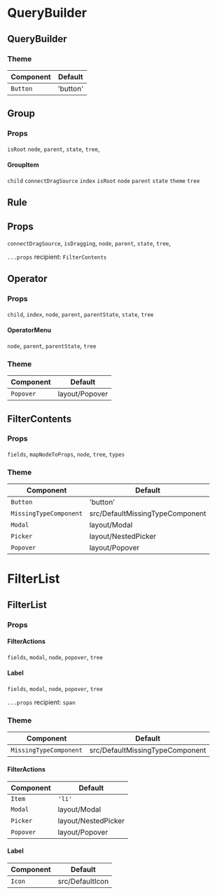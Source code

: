 # QueryBuilder

## QueryBuilder

### Theme

| Component | Default  |
| --------- | -------- |
| `Button`  | 'button' |

## Group

### Props

`isRoot`
`node`,
`parent`,
`state`,
`tree`,

#### GroupItem

`child`
`connectDragSource`
`index`
`isRoot`
`node`
`parent`
`state`
`theme`
`tree`

## Rule

## Props

`connectDragSource`,
`isDragging`,
`node`,
`parent`,
`state`,
`tree`,

`...props` recipient: `FilterContents`

## Operator

### Props

`child`,
`index`,
`node`,
`parent`,
`parentState`,
`state`,
`tree`

#### OperatorMenu

`node`,
`parent`,
`parentState`,
`tree`

### Theme

| Component | Default        |
| --------- | -------------- |
| `Popover` | layout/Popover |

## FilterContents

### Props

`fields`,
`mapNodeToProps`,
`node`,
`tree`,
`types`

### Theme

| Component              | Default                         |
| ---------------------- | ------------------------------- |
| `Button`               | 'button'                        |
| `MissingTypeComponent` | src/DefaultMissingTypeComponent |
| `Modal`                | layout/Modal                    |
| `Picker`               | layout/NestedPicker             |
| `Popover`              | layout/Popover                  |

# FilterList

## FilterList

### Props

#### FilterActions

`fields`,
`modal`,
`node`,
`popover`,
`tree`

#### Label

`fields`,
`modal`,
`node`,
`popover`,
`tree`

`...props` recipient: `span`

### Theme

| Component              | Default                         |
| ---------------------- | ------------------------------- |
| `MissingTypeComponent` | src/DefaultMissingTypeComponent |

#### FilterActions

| Component | Default             |
| --------- | ------------------- |
| `Item`    | `'li'`              |
| `Modal`   | layout/Modal        |
| `Picker`  | layout/NestedPicker |
| `Popover` | layout/Popover      |

#### Label

| Component | Default         |
| --------- | --------------- |
| `Icon`    | src/DefaultIcon |
